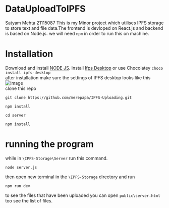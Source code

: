 # DataUploadToIPFS

Satyam Mehta 21115087
This is my Minor project which utilises IPFS storage to store text and file data.The frontend is devloped on React.js and backend is based on Node.js. we will need `npm` in order to run this on machine.

# Installation

Download and install [NODE JS](https://nodejs.org/en/download/prebuilt-installer).
Install [Ifps Desktop](https://docs.ipfs.tech/install/ipfs-desktop/) or use Chocolatey `choco install ipfs-desktop`<br/>
after installation make sure the settings of IPFS desktop looks like this
![image](https://i.ibb.co/Ky5xRBg/NVIDIA-Share-T9gz-MTLmm5.png) <br/>
clone this repo

```
git clone https://github.com/merepapa/IPFS-Uploading.git
```

```
npm install
```

```
cd server
```

```
npm install
```

# running the program

while in `\IPFS-Storage\Server`
run this command.

```
node server.js
```

then open new terminal in the `\IPFS-Storage` directory and run

```
npm run dev
```

to see the files that have been uploaded you can open `public\server.html` too see the list of files.
